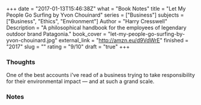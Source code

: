 +++
date = "2017-01-13T15:46:38Z"
what = "Book Notes"
title = "Let My People Go Surfing by Yvon Chouinard"
series = ["Business"]
subjects = ["Business", "Ethics", "Environment"]
Author = "Harry Cresswell"
Description = "A philosophical handbook for the employees of legendary outdoor brand Patagonia."
book_cover = "let-my-people-go-surfing-by-yvon-chouinard.jpg"
external_link = "http://amzn.eu/d9VdWrE"
finished = "2017"
slug = ""
rating = "9/10"
draft = "true"
+++



### Thoughts

One of the best accounts i've read of a business trying to take responsibility for their environmental impact — and at such a grand scale.


### Notes
